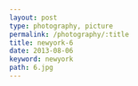```yaml
---
layout: post
type: photography, picture
permalink: /photography/:title
title: newyork-6
date: 2013-08-06
keyword: newyork
path: 6.jpg
---
```



